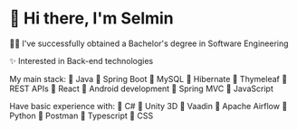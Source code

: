 # 👋 Hi there, I'm Selmin
👩‍🎓 I've successfully obtained a Bachelor's degree in Software Engineering

✨ Interested in Back-end technologies

My main stack:
🔸 Java 🔸 Spring Boot 🔸 MySQL 🔸 Hibernate 🔸 Thymeleaf 🔸 REST APIs 🔸 React 🔸 Android development 🔸 Spring MVC 🔸 JavaScript

Have basic experience with:
🔹 C# 🔹 Unity 3D 🔹 Vaadin 🔹 Apache Airflow 🔹 Python 🔹 Postman 🔹 Typescript 🔹 CSS
